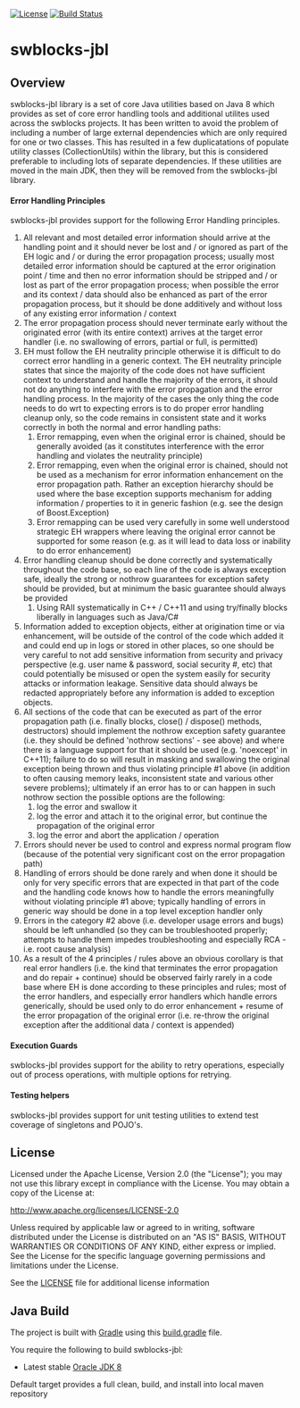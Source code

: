 [![License](http://img.shields.io/badge/license-Apache_2.0-blue.svg?style=flat)](https://www.apache.org/licenses/LICENSE-2.0.html)
[![Build Status](https://travis-ci.org/jpmorganchase/swblocks-jbl.svg?branch=master)](https://travis-ci.org/jpmorganchase/swblocks-jbl)

# swblocks-jbl

## Overview

swblocks-jbl library is a set of core Java utilities based on Java 8 which provides as set of core error handling tools and additional utilites used across the swblocks projects.
It has been written to avoid the problem of including a number of large external dependencies which are only required for one or two classes.
This has resulted in a few duplicatations of populate utility classes (CollectionUtils) within the library, but this is considered preferable to including lots of separate dependencies.
If these utilities are moved in the main JDK, then they will be removed from the swblocks-jbl library. 

#### Error Handling Principles
swblocks-jbl provides support for the following Error Handling principles.
1. All relevant and most detailed error information should arrive at the handling point and it should never be lost and / or ignored as part of the EH logic and / or during the error propagation process; usually most detailed error information should be captured at the error origination point / time and then no error information should be stripped and / or lost as part of the error propagation process; when possible the error and its context / data should also be enhanced as part of the error propagation process, but it should be done additively and without loss of any existing error information / context
2. The error propagation process should never terminate early without the originated error (with its entire context) arrives at the target error handler (i.e. no swallowing of errors, partial or full, is permitted)
3. EH must follow the EH neutrality principle otherwise it is difficult to do correct error handling in a generic context.
The EH neutrality principle states that since the majority of the code does not have sufficient context to understand and handle the majority of the errors, it should not do anything to interfere with the error propagation and the error handling process. In the majority of the cases the only thing the code needs to do wrt to expecting errors is to do proper error handling cleanup only, so the code remains in consistent state and it works correctly in both the normal and error handling paths:
    1. Error remapping, even when the original error is chained, should be generally avoided (as it constitutes interference with the error handling and violates the neutrality principle)
    2. Error remapping, even when the original error is chained, should not be used as a mechanism for error information enhancement on the error propagation path. Rather an exception hierarchy should be used where the base exception supports mechanism for adding information / properties to it in generic fashion (e.g. see the design of Boost.Exception)
    3. Error remapping can be used very carefully in some well understood strategic EH wrappers where leaving the original error cannot be supported for some reason (e.g. as it will lead to data loss or inability to do error enhancement)
4. Error handling cleanup should be done correctly and systematically throughout the code base, so each line of the code is always exception safe, ideally the strong or nothrow guarantees for exception safety should be provided, but at minimum the basic guarantee should always be provided
    1. Using RAII systematically in C++ / C++11 and using try/finally blocks liberally in languages such as Java/C#
5. Information added to exception objects, either at origination time or via enhancement, will be outside of the control of the code which added it and could end up in logs or stored in other places, so one should be very careful to not add sensitive information from security and privacy perspective (e.g. user name & password, social security #, etc) that could potentially be misused or open the system easily for security attacks or information leakage. Sensitive data should always be redacted appropriately before any information is added to exception objects.
6. All sections of the code that can be executed as part of the error propagation path (i.e. finally blocks, close() / dispose() methods, destructors) should implement the nothrow exception safety guarantee (i.e. they should be defined 'nothrow sections' - see above) and where there is a language support for that it should be used (e.g. 'noexcept' in C++11); failure to do so will result in masking and swallowing the original exception being thrown and thus violating principle #1 above (in addition to often causing memory leaks, inconsistent state and various other severe problems); ultimately if an error has to or can happen in such nothrow section the possible options are the following:
    1. log the error and swallow it
    2. log the error and attach it to the original error, but continue the propagation of the original error
    3. log the error and abort the application / operation
7. Errors should never be used to control and express normal program flow (because of the potential very significant cost on the error propagation path)
8. Handling of errors should be done rarely and when done it should be only for very specific errors that are expected in that part of the code and the handling code knows how to handle the errors meaningfully without violating principle #1 above; typically handling of errors in generic way should be done in a top level exception handler only
9. Errors in the category #2 above (i.e. developer usage errors and bugs) should be left unhandled (so they can be troubleshooted properly; attempts to handle them impedes troubleshooting and especially RCA - i.e. root cause analysis)
10. As a result of the 4 principles / rules above an obvious corollary is that real error handlers (i.e. the kind that terminates the error propagation and do repair + continue) should be observed fairly rarely in a code base where EH is done according to these principles and rules; most of the error handlers, and especially error handlers which handle errors generically, should be used only to do error enhancement + resume of the error propagation of the original error (i.e. re-throw the original exception after the additional data / context is appended)

#### Execution Guards
swblocks-jbl provides support for the ability to retry operations, especially out of process operations, with multiple options for retrying.

#### Testing helpers
swblocks-jbl provides support for unit testing utilities to extend test coverage of singletons and POJO's. 

## License

Licensed under the Apache License, Version 2.0 (the "License"); you may not use this library except in compliance with the License. You may obtain a copy of the License at:

http://www.apache.org/licenses/LICENSE-2.0

Unless required by applicable law or agreed to in writing, software distributed under the License is distributed on an "AS IS" BASIS, WITHOUT WARRANTIES OR CONDITIONS OF ANY KIND, either express or implied. See the License for the specific language governing permissions and limitations under the License.

See the [LICENSE](LICENSE) file for additional license information

 
## Java Build

The project is built with [Gradle](http://gradle.org/) using this [build.gradle](build.gradle) file.

You require the following to build swblocks-jbl:

* Latest stable [Oracle JDK 8](http://www.oracle.com/technetwork/java/)

Default target provides a full clean, build, and install into local maven repository
